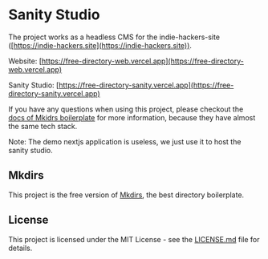 # Sanity Studio

The project works as a headless CMS for the indie-hackers-site ([https://indie-hackers.site](https://indie-hackers.site)).

Website: [https://free-directory-web.vercel.app](https://free-directory-web.vercel.app)

Sanity Studio: [https://free-directory-sanity.vercel.app](https://free-directory-sanity.vercel.app)

If you have any questions when using this project, please checkout the [docs of Mkidrs boilerplate](https://docs.mkdirs.com) for more information, because they have almost the same tech stack.

Note: The demo nextjs application is useless, we just use it to host the sanity studio.

## Mkdirs

This project is the free version of [Mkdirs](https://mkdirs.com), the best directory boilerplate.

## License

This project is licensed under the MIT License - see the [LICENSE.md](LICENSE.md) file for details.

